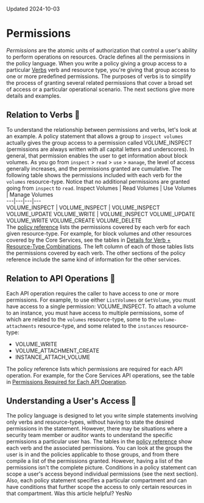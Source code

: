 Updated 2024-10-03
# Permissions
_Permissions_ are the atomic units of authorization that control a user's ability to perform operations on resources. Oracle defines all the permissions in the policy language.
When you write a policy giving a group access to a particular [Verbs](https://docs.oracle.com/en-us/iaas/Content/Identity/policieshow/Verbs.htm#top "The verb element of a policy statement specifies the type of access. For example, use inspect to let third-party auditors list the specified resources.") verb and resource type, you're giving that group access to one or more predefined permissions. The purposes of verbs is to simplify the process of granting several related permissions that cover a broad set of access or a particular operational scenario. The next sections give more details and examples.
## Relation to Verbs 🔗 
To understand the relationship between permissions and verbs, let's look at an example. A policy statement that allows a group to `inspect volumes` actually gives the group access to a permission called VOLUME_INSPECT (permissions are always written with all capital letters and underscores). In general, that permission enables the user to get information about block volumes. 
As you go from `inspect` > `read` > `use` > `manage`, the level of access generally increases, and the permissions granted are cumulative. The following table shows the permissions included with each verb for the `volumes` resource-type. Notice that no additional permissions are granted going from `inspect` to `read`.
Inspect Volumes | Read Volumes | Use Volumes | Manage Volumes  
---|---|---|---  
VOLUME_INSPECT | VOLUME_INSPECT |  VOLUME_INSPECT VOLUME_UPDATE VOLUME_WRITE |  VOLUME_INSPECT VOLUME_UPDATE VOLUME_WRITE VOLUME_CREATE VOLUME_DELETE  
The [policy reference](https://docs.oracle.com/en-us/iaas/Content/Identity/policyreference/policyreference.htm "Get an overview of IAM policy reference topics, including verbs, resources types, and general variables.") lists the permissions covered by each verb for each given resource-type. For example, for block volumes and other resources covered by the Core Services, see the tables in [Details for Verb + Resource-Type Combinations](https://docs.oracle.com/en-us/iaas/Content/Identity/policyreference/corepolicyreference_topic-Details_for_Verb__ResourceType_Combinations.htm#Core "Core services details for verb and resource type combinations."). The left column of each of those tables lists the permissions covered by each verb. The other sections of the policy reference include the same kind of information for the other services.
## Relation to API Operations 🔗 
Each API operation requires the caller to have access to one or more permissions. For example, to use either `ListVolumes` or `GetVolume`, you must have access to a single permission: VOLUME_INSPECT. To attach a volume to an instance, you must have access to multiple permissions, some of which are related to the `volumes` resource-type, some to the `volume-attachments` resource-type, and some related to the `instances` resource-type:
  * VOLUME_WRITE
  * VOLUME_ATTACHMENT_CREATE
  * INSTANCE_ATTACH_VOLUME


The policy reference lists which permissions are required for each API operation. For example, for the Core Services API operations, see the table in [Permissions Required for Each API Operation](https://docs.oracle.com/en-us/iaas/Content/Identity/policyreference/corepolicyreference_topic-Permissions_Required_for_Each_API_Operation.htm#Permissi "Core services permissions required for API operations."). 
## Understanding a User's Access 🔗 
The policy language is designed to let you write simple statements involving only verbs and resource-types, without having to state the desired permissions in the statement. However, there may be situations where a security team member or auditor wants to understand the specific permissions a particular user has. The tables in the [policy reference](https://docs.oracle.com/en-us/iaas/Content/Identity/policyreference/policyreference.htm "Get an overview of IAM policy reference topics, including verbs, resources types, and general variables.") show each verb and the associated permissions. You can look at the groups the user is in and the policies applicable to those groups, and from there compile a list of the permissions granted. However, having a list of the permissions isn't the complete picture. Conditions in a policy statement can scope a user's access beyond individual permissions (see the next section). Also, each policy statement specifies a particular compartment and can have conditions that further scope the access to only certain resources in that compartment. 
Was this article helpful?
YesNo


